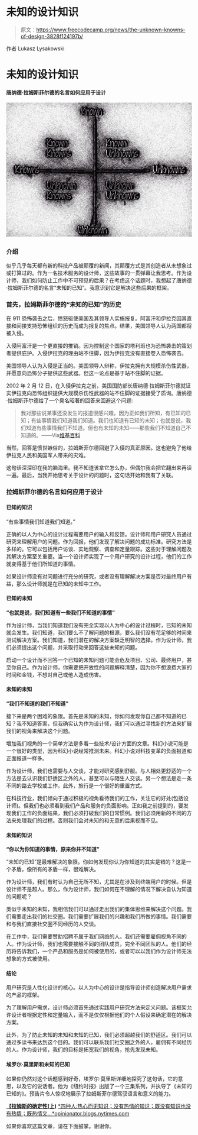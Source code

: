 # 未知的设计知识

> 原文：<https://www.freecodecamp.org/news/the-unknown-knowns-of-design-3828f124197b/>

作者 Lukasz Lysakowski

# 未知的设计知识

#### 唐纳德·拉姆斯菲尔德的名言如何应用于设计

![1*AU4s__QZp-6TqWTTdfZ2Qg](img/316d77937ad68b4d1c8801e3f493eab4.png)

### 介绍

似乎几乎每天都有新的科技产品被颠覆的新闻，其颠覆方式是其创造者从未想象过或打算过的。作为一名技术服务的设计师，这些故事的一贯弹幕让我思考。作为设计师，我们如何防止工作中不可预见的后果？在考虑这个话题时，我想起了唐纳德·拉姆斯菲尔德的名言“未知的已知”。我意识到它是解决这些后果的框架。

### 首先，拉姆斯菲尔德的“未知的已知”的历史

在 911 恐怖袭击之后，愤怒驱使美国及其领导人实施报复。阿富汗和伊拉克因其直接和间接支持恐怖组织的历史而成为报复的焦点。结果，美国领导人认为两国都将被入侵。

入侵阿富汗是一个更直接的推销。因为控制这个国家的塔利班也为恐怖袭击的策划者提供庇护。入侵伊拉克的理由站不住脚，因为伊拉克没有直接卷入恐怖袭击。

美国领导人认为入侵是正当的。美国领导人辩称，伊拉克拥有大规模杀伤性武器，并愿意向恐怖分子提供这些武器。但这一论点是基于站不住脚的证据。

2002 年 2 月 12 日，在入侵伊拉克之前，美国国防部长唐纳德·拉姆斯菲尔德就证实伊拉克向恐怖组织提供大规模杀伤性武器的站不住脚的证据接受了质询。唐纳德·拉姆斯菲尔德给了一个臭名昭著的回答来回避这个问题:

> 我对那些说某事还没发生的报道很感兴趣，因为正如我们所知，有已知的已知；有些事情我们知道我们知道。我们也知道有已知的未知；也就是说，我们知道有些事情我们不知道。但也有未知的未知——那些我们不知道自己不知道的。——Via[维基百科](https://en.wikipedia.org/wiki/There_are_known_knowns)

当然，回答是愤世嫉俗的，拉姆斯菲尔德回避了入侵的真正原因。这也避免了他给伊拉克人民和美国军人带来的灾难。

这句话深深印在我的脑海里。我不知道该拿它怎么办，但偶尔我会把它翻出来再读一遍。最后，当我开始思考关于设计的问题时，这句话开始和我有了关联。

### 拉姆斯菲尔德的名言如何应用于设计

#### 已知的知识

“有些事情我们知道我们知道。”

正确的以人为中心的设计过程需要用户的输入和反馈。设计师和用户研究人员通过研究来理解用户的问题。作为回报，他们发现了解决问题的成功标准。研究方法是多样的。它可以包括用户访谈、实地观察、调查和定量跟踪。这些对于理解问题及其解决方案至关重要。当一个设计师实现了一个用户研究的设计过程，他们的工作就变得基于他们所知道的事情。

如果设计师没有对问题进行充分的研究，或者没有理解解决方案是否对最终用户有益，那么设计师就是在已知的未知中工作。

#### 已知的未知

**“也就是说，我们知道有一些我们不知道的事情”**

作为设计师，当我们知道我们没有完全实现以人为中心的设计过程时，已知的未知就会发生。我们知道，我们要么不了解问题的根源，要么我们没有花足够的时间来测试解决方案。我们知道，我们潜在的解决方案缺乏明智的选择。作为设计师，我们必须提出这个问题，并采取行动来回答这些未知的问题。

启动一个设计而不回答一个已知的未知问题可能会危及项目、公司、最终用户，甚至你自己。作为设计师，你需要把开放性的问题解释清楚，因为你不想浪费大家的时间和金钱，不想对自己或他人造成伤害。

#### 未知的未知

**“我们不知道的我们不知道”**

接下来是两个困难的象限。首先是未知的未知，你如何发现你自己都不知道的已知？我不知道答案，但我确实认为作为设计师，我们可以通过寻找新的方法来扩展我们的视角来解决这个问题。

增加我们视角的一个简单方法是多看一些技术/设计方面的文章。科幻小说可能是一个很好的类型，因为科幻小说经常推测未来。科幻小说对科技变革的负面报道和正面报道一样多。

作为设计师，我们也需要与人交谈，才能对研究感到舒服。与人相处更舒适的一个方法是去认识我们舒适区之外的人，甚至可以与陌生人交谈。另一个想法是走一条不同的路去学校或工作。此外，旅行是一个很好的重置方式。

在科技行业，我们倾向于通过积极的视角看待我们的工作，关注它的好处(包括设计师)。但我们也必须看到我们产品和服务的负面影响。正如我之前提到的，要发现我们工作的负面结果，我们必须打破我们的日常惯例。我们必须用新的不同的方法来处理我们的过程。否则我们会对未知的和无意的后果视而不见。

#### 未知的知识

**“你以为你知道的事情，原来你并不知道”**

“未知的已知”是最难解决的象限。你如何发现你认为你知道的其实是错的？这是一个矛盾，像所有的矛盾一样，很难解决。

作为设计师，我们有时认为自己无所不知，尤其是在涉及到终端用户的时候。但是设计师不是超人。那么，作为设计师，我们如何在不理解的情况下解决自认为知道的问题呢？

类似于未知的未知，我相信我们可以通过走出我们的集体思维来解决这个问题。我们需要走出我们的社交圈。我们需要扩展我们的兴趣和我们所做的事情。我们需要和与我们直接社交圈不同经历的人交谈。

在工作中，我们需要赞助招聘不属于我们网络的人。我们还需要雇佣视角不同的人。作为设计师，我们也需要接触不同的团队成员，完全不同团队的人。他们的经历将告诉我们，一个产品和服务是如何被使用的，或者可以以我们作为设计师无法想象的方式被使用。

#### 结论

用户研究是人性化设计的核心。以人为中心的设计是指导设计师创造解决用户需求的产品的框架。

为了理解用户需求，设计师必须首先通过实践用户研究方法来定义问题。该框架允许设计者根据定性和定量输入，而不是仅仅根据他们的个人假设来确定潜在的解决方案。

此外，为了防止未知的未知和未知的已知，我们必须超越我们的舒适区。我们可以通过多读书来达到这个目的。我们可以联系我们社交圈之外的人，雇佣有不同经历的人。作为设计师，我们的目标是拓宽我们的视角，抢先发现未知。

#### 埃罗尔·莫里斯和未知的已知

如果你仍然对这个话题感到好奇，埃罗尔·莫里斯详细地探究了这句话，它的意思，以及它的说话者。他为《纽约时报》出版了一个三集系列，并执导了《未知的已知的》。预告片令人惊叹地展示了拉姆斯菲尔德驾驭语言和意义的能力。

[**【拉姆斯的确定性(上)**](https://opinionator.blogs.nytimes.com/2014/03/25/the-certainty-of-donald-rumsfeld-part-1/)
[*四种人:热心而无知识；没有热情的知识；既没有知识也没有热情；既热情又…*opinionator.blogs.nytimes.com](https://opinionator.blogs.nytimes.com/2014/03/25/the-certainty-of-donald-rumsfeld-part-1/)

如果你喜欢这篇文章，请在下面鼓掌。谢谢你。
